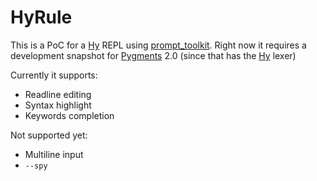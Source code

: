 # HyRule

This is a PoC for a [Hy][hy] REPL using [prompt_toolkit][pt]. Right now it requires a development snapshot for [Pygments][py] 2.0 (since that has the [Hy][hy] lexer)

Currently it supports:

- Readline editing
- Syntax highlight
- Keywords completion

Not supported yet:

- Multiline input
- `--spy`

[py]: http://pygments.org/
[hy]: http://hylang.org
[pt]: https://github.com/jonathanslenders/python-prompt-toolkit
